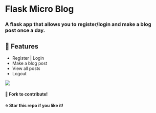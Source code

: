 # Flask Micro Blog
 
### A flask app that allows you to register/login and make a blog post once a day. 

## :wrench: Features
- Register | Login
- Make a blog post
- View all posts
- Logout

![](https://github.com/pravzzyy/flask-micro-blog/blob/master/micro-blog.gif)




#### :fork_and_knife: Fork to contribute!  
#### :star: Star this repo if you like it!


